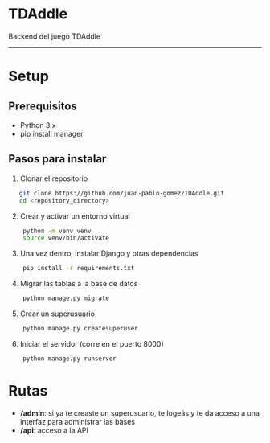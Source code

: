 # TDAddle

Backend del juego TDAddle

---
# Setup

## Prerequisitos
- Python 3.x
- pip install manager

## Pasos para instalar

1. Clonar el repositorio
```bash
   git clone https://github.com/juan-pablo-gomez/TDAddle.git
   cd <repository_directory>
```

2. Crear y activar un entorno virtual
```bash 
    python -m venv venv
    source venv/bin/activate
```

3. Una vez dentro, instalar Django y otras dependencias
```bash
    pip install -r requirements.txt
```

4. Migrar las tablas a la base de datos

```bash
    python manage.py migrate
```

5. Crear un superusuario
```bash
    python manage.py createsuperuser
```

6. Iniciar el servidor (corre en el puerto 8000)
```bash
    python manage.py runserver
```

# Rutas
   - **/admin**: si ya te creaste un superusuario, te logeás y te da acceso a una interfaz para administrar las bases
   - **/api**: acceso a la API
